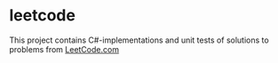 # leetcode

This project contains C#-implementations and unit tests of solutions to problems from [LeetCode.com](https://leetcode.com)

